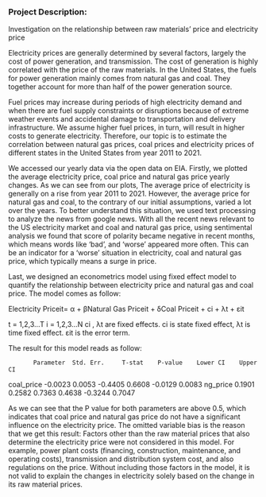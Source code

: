 ### Project Description:

Investigation on the relationship between raw materials’ price and electricity price

Electricity prices are generally determined by several factors, largely the cost of power generation, and transmission. The cost of generation is highly correlated with the price of the raw materials. In the United States, the fuels for power generation mainly comes from natural gas and coal. They together account for more than half of the power generation source.

Fuel prices may increase during periods of high electricity demand and when there are fuel supply constraints or disruptions because of extreme weather events and accidental damage to transportation and delivery infrastructure. We assume higher fuel prices, in turn, will result in higher costs to generate electricity. Therefore, our topic is to estimate the correlation between natural gas prices, coal prices and electricity prices of different states in the United States from year 2011 to 2021.

We accessed our yearly data via the open data on EIA. Firstly, we plotted the average electricity price, coal price and natural gas price yearly changes. As we can see from our plots, The average price of electricity is generally on a rise from year 2011 to 2021. However, the average price for natural gas and coal, to the contrary of our initial assumptions, varied a lot over the years.
To better understand this situation, we used text processing to analyze the news from google news. With all the recent news relevant to the US electricity market and coal and natural gas price, using sentimental analysis we found that score of polarity became negative in recent months, which means words like ‘bad’, and ‘worse’ appeared more often. This can be an indicator for a ‘worse’ situation in electricity, coal and natural gas price, which typically means a surge in price.
 

Last, we designed an econometrics model using fixed effect model to quantify the relationship between electricity price and natural gas and coal price. The model comes as follow:

Electricity Priceit= α + βNatural Gas Priceit + δCoal Priceit  + ci + λt + εit

t = 1,2,3…T    i = 1,2,3…N
ci , λt are fixed effects. ci is state fixed effect, λt is time fixed effect.
εit is the error term.

The result for this model reads as follow: 

           Parameter  Std. Err.     T-stat    P-value    Lower CI    Upper CI
coal_price    -0.0023     0.0053    -0.4405     0.6608     -0.0129      0.0083
ng_price       0.1901     0.2582     0.7363     0.4638     -0.3244      0.7047

As we can see that the P value for both parameters are above 0.5, which indicates that coal price and natural gas price do not have a significant influence on the electricity price. The omitted variable bias is the reason that we get this result:
Factors other than the raw material prices that also determine the electricity price were not considered in this model. For example, power plant costs (financing, construction, maintenance, and operating costs), transmission and distribution system cost, and also regulations on the price. Without including those factors in the model, it is not valid to explain the changes in electricity solely based on the change in its raw material prices.
